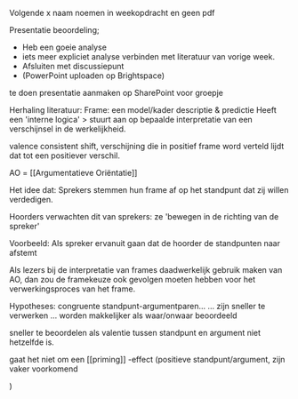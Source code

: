 
Volgende x naam noemen in weekopdracht en geen pdf

Presentatie beoordeling;
- Heb een goeie analyse
- iets meer expliciet analyse verbinden met literatuur van vorige week.
- Afsluiten met discussiepunt
- (PowerPoint uploaden op Brightspace)

te doen presentatie aanmaken op SharePoint voor groepje

Herhaling literatuur:
Frame: een model/kader
	descriptie & predictie
	Heeft een 'interne logica' > stuurt aan op bepaalde interpretatie van een verschijnsel in de werkelijkheid.


valence consistent shift, verschijning die in positief frame word verteld lijdt dat tot een positiever verschil.

AO = [[Argumentatieve Oriëntatie]]

Het idee dat: Sprekers stemmen hun frame af op het standpunt dat zij willen verdedigen.

Hoorders verwachten dit van sprekers: ze 'bewegen in de richting van de spreker'

Voorbeeld:
Als spreker ervanuit gaan dat de hoorder de standpunten naar afstemt

Als lezers bij de interpretatie van frames daadwerkelijk gebruik maken van AO, dan zou de framekeuze ook gevolgen moeten hebben voor het verwerkingsproces van het frame.

Hypotheses: congruente standpunt-argumentparen...
	... zijn sneller te verwerken
	... worden makkelijker als waar/onwaar beoordeeld

sneller te beoordelen als valentie tussen standpunt en argument niet hetzelfde is.

gaat het niet om een [[priming]] -effect
(positieve standpunt/argument, zijn vaker voorkomend

)